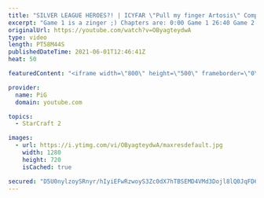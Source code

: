 ```yaml
---
title: "SILVER LEAGUE HEROES?! | ICYFAR \"Pull my finger Artosis\" Compilation - StarCraft 2"
excerpt: "Game 1 is a zinger ;) Chapters are: 0:00 Game 1 26:40 Game 2 43:21 Game 3  In this week’s episode of I Cast Your Freakin Awesome Replays (ICYFAR) players sent in their StarCraft 2 replays where they can only mine one gas at each base, Brood War style (pull my finger Artosis)!   NEW ICYFAR CHALLENGE:"
originalUrl: https://youtube.com/watch?v=OByagteydwA
type: video
length: PT58M44S
publishedDateTime: 2021-06-01T12:46:41Z
heat: 50

featuredContent: "<iframe width=\"800\" height=\"500\" frameborder=\"0\" src=\"https://www.youtube.com/embed/OByagteydwA\" allow=\"accelerometer; autoplay; encrypted-media; gyroscope; picture-in-picture\" allowfullscreen></iframe>"

provider:
  name: PiG
  domain: youtube.com

topics:
  - StarCraft 2

images:
  - url: https://i.ytimg.com/vi/OByagteydwA/maxresdefault.jpg
    width: 1280
    height: 720
    isCached: true

secured: "D5U0nylzoySRnyr/hIyiEFwRzwoyS3Zc0dX7hTBSEMD4VMd3Dojl8lQ0JqFD6vIaZ+H2jvCLrykGkWubYyUPDk5GaEDH6LtYga+bgDNZ6hqqHAVxzi2g1di3lZSdVWoTrx539IVo2Sua/CY+Fl9kbtB+H4SySKVfExhN6bjcVQ96UB2G0Qbhy+UO5MpGcDC/nsFHeaoE/C/m/CI9SxUbpH1aInIfM982pCnRoT0051tmG1DUg9slo3eaMGHDqOLzaN57nIYvrBvFqUZxeF2R51nNUZKXbFlUnOBoo/eAooE6+41NZ8Wn6pEYopar68ynTXNZCm2ekADfiBsAFdzno1IA0aUelRWRN/xOJsl+qFMGKVNYMEdvvfMXXGwXPXZi950a7kHN1l9001gwsS/nFLrzBUPQ5GrYl3kk/7kMYcw=;RFgaFpSR9gvdMg1yzoICjg=="
---
```


